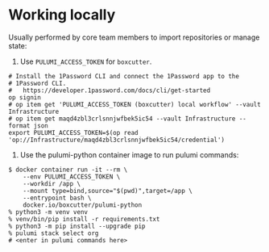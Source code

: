 # Working locally

Usually performed by core team members to import repositories or manage state:

1. Use `PULUMI_ACCESS_TOKEN` for `boxcutter`.

```
# Install the 1Password CLI and connect the 1Password app to the
# 1Password CLI.
#   https://developer.1password.com/docs/cli/get-started
op signin
# op item get 'PULUMI_ACCESS_TOKEN (boxcutter) local workflow' --vault Infrastructure
# op item get maqd4zbl3crlsnnjwfbek5ic54 --vault Infrastructure --format json
export PULUMI_ACCESS_TOKEN=$(op read 'op://Infrastructure/maqd4zbl3crlsnnjwfbek5ic54/credential')
```

1. Use the pulumi-python container image to run pulumi commands:
```
$ docker container run -it --rm \
    --env PULUMI_ACCESS_TOKEN \
    --workdir /app \
    --mount type=bind,source="$(pwd)",target=/app \
    --entrypoint bash \
    docker.io/boxcutter/pulumi-python
% python3 -m venv venv  
% venv/bin/pip install -r requirements.txt
% python3 -m pip install --upgrade pip
% pulumi stack select org
# <enter in pulumi commands here>
```
